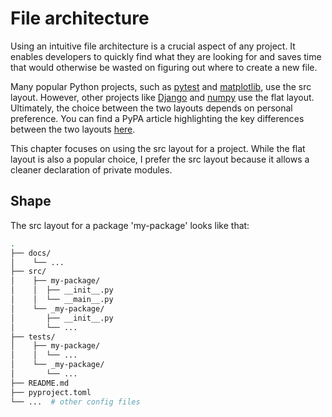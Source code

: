 # File architecture

Using an intuitive file architecture is a crucial aspect of any project. It enables developers to quickly find what they are looking for and saves time that would otherwise be wasted on figuring out where to create a new file.

Many popular Python projects, such as [pytest](https://github.com/pytest-dev/pytest) and [matplotlib](https://github.com/matplotlib/matplotlib), use the src layout. However, other projects like [Django](https://github.com/django/django) and [numpy](https://github.com/numpy/numpy/tree/main) use the flat layout. Ultimately, the choice between the two layouts depends on personal preference. You can find a PyPA article highlighting the key differences between the two layouts [here](https://packaging.python.org/en/latest/discussions/src-layout-vs-flat-layout/).

This chapter focuses on using the src layout for a project. While the flat layout is also a popular choice, I prefer the src layout because it allows a cleaner declaration of private modules.

## Shape

The src layout for a package 'my-package' looks like that:

```sh
.
├── docs/
│    └── ...
├── src/
│    ├── my-package/
│    │  ├── __init__.py
│    │  └── __main__.py
│    └── _my-package/
│       ├── __init__.py
│       └── ...
├── tests/
│    ├── my-package/
│    │  └── ...
│    └── _my-package/
│       └── ...
├── README.md
├── pyproject.toml
└── ...  # other config files
```
